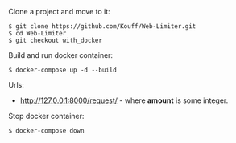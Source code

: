 Clone a project and move to it:

    $ git clone https://github.com/Kouff/Web-Limiter.git
    $ cd Web-Limiter
    $ git checkout with_docker
Build and run docker container:

    $ docker-compose up -d --build
    
Urls:
* http://127.0.0.1:8000/request/<amount> - where **amount** is some integer.

Stop docker container:

    $ docker-compose down
